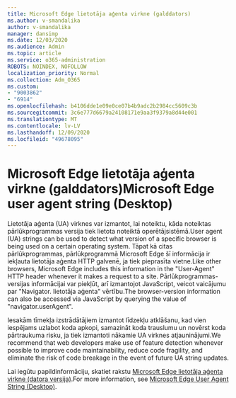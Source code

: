 ```yaml
---
title: Microsoft Edge lietotāja aģenta virkne (galddators)
ms.author: v-smandalika
author: v-smandalika
manager: dansimp
ms.date: 12/03/2020
ms.audience: Admin
ms.topic: article
ms.service: o365-administration
ROBOTS: NOINDEX, NOFOLLOW
localization_priority: Normal
ms.collection: Adm_O365
ms.custom:
- "9003862"
- "6914"
ms.openlocfilehash: b4106dde1e09e0ce07b4b9adc2b2984cc5609c3b
ms.sourcegitcommit: 3c6e777d6679a24108171e9aa3f9379a8d44e001
ms.translationtype: MT
ms.contentlocale: lv-LV
ms.lasthandoff: 12/09/2020
ms.locfileid: "49678095"
---
```

# <a name="microsoft-edge-user-agent-string-desktop"></a><span data-ttu-id="fe5fb-102">Microsoft Edge lietotāja aģenta virkne (galddators)</span><span class="sxs-lookup"><span data-stu-id="fe5fb-102">Microsoft Edge user agent string (Desktop)</span></span>

<span data-ttu-id="fe5fb-103">Lietotāja aģenta (UA) virknes var izmantot, lai noteiktu, kāda noteiktas pārlūkprogrammas versija tiek lietota noteiktā operētājsistēmā.</span><span class="sxs-lookup"><span data-stu-id="fe5fb-103">User agent (UA) strings can be used to detect what version of a specific browser is being used on a certain operating system.</span></span> <span data-ttu-id="fe5fb-104">Tāpat kā citas pārlūkprogrammas, pārlūkprogrammā Microsoft Edge šī informācija ir iekļauta lietotāja aģenta HTTP galvenē, ja tiek pieprasīta vietne.</span><span class="sxs-lookup"><span data-stu-id="fe5fb-104">Like other browsers, Microsoft Edge includes this information in the "User-Agent" HTTP header whenever it makes a request to a site.</span></span> <span data-ttu-id="fe5fb-105">Pārlūkprogrammas-versijas informācijai var piekļūt, arī izmantojot JavaScript, veicot vaicājumu par "Navigator. lietotāja aģenta" vērtību.</span><span class="sxs-lookup"><span data-stu-id="fe5fb-105">The browser-version information can also be accessed via JavaScript by querying the value of "navigator.userAgent".</span></span>

<span data-ttu-id="fe5fb-106">Iesakām tīmekļa izstrādātājiem izmantot līdzekļu atklāšanu, kad vien iespējams uzlabot koda apkopi, samazināt koda trauslumu un novērst koda pārtraukuma risku, ja tiek izmantoti nākamie UA virknes atjauninājumi.</span><span class="sxs-lookup"><span data-stu-id="fe5fb-106">We recommend that web developers make use of feature detection whenever possible to improve code maintainability, reduce code fragility, and eliminate the risk of code breakage in the event of future UA string updates.</span></span>

<span data-ttu-id="fe5fb-107">Lai iegūtu papildinformāciju, skatiet rakstu [Microsoft Edge lietotāja aģenta virkne (datora versija)](https://docs.microsoft.com/microsoft-edge/web-platform/user-agent-string).</span><span class="sxs-lookup"><span data-stu-id="fe5fb-107">For more information, see [Microsoft Edge User Agent String (Desktop)](https://docs.microsoft.com/microsoft-edge/web-platform/user-agent-string).</span></span>
